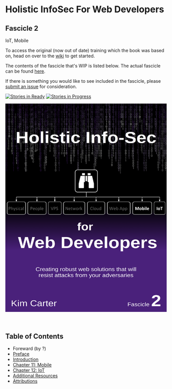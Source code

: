 # Holistic InfoSec For Web Developers
## Fascicle 2
IoT, Mobile

To access the original (now out of date) training which the book was based on, head on over to the [wiki](https://github.com/binarymist/HolisticInfoSec-For-WebDevelopers/wiki/BinaryMist-Approach-To-Threat-Modelling) to get started.

The contents of the fascicle that's WIP is listed below. The actual fascicle can be found [here](https://leanpub.com/holistic-infosec-for-web-developers-fascicle2-mobile-iot).

If there is something you would like to see included in the fascicle, please [submit an issue](https://github.com/binarymist/HolisticInfoSec-For-WebDevelopers-Fascicle2/issues) for consideration.

[![Stories in Ready](https://badge.waffle.io/binarymist/HolisticInfoSec-For-WebDevelopers-Fascicle2.png?label=ready&title=Ready)](https://waffle.io/binarymist/HolisticInfoSec-For-WebDevelopers-Fascicle2)
[![Stories in Progress](https://badge.waffle.io/binarymist/HolisticInfoSec-For-WebDevelopers-Fascicle2.png?label=in%20progress&title=In%20Progress)](https://waffle.io/binarymist/HolisticInfoSec-For-WebDevelopers-Fascicle2)

[![](manuscript/images/title_page.png)](https://github.com/binarymist/HolisticInfoSec-For-WebDevelopers-Fascicle2)

<br>

## Table of Contents

* Foreward (by ?)
* [Preface](manuscript/markdown/front/preface.md)
* [Introduction](manuscript/markdown/front/introduction.md)
* [Chapter 11: Mobile](manuscript/markdown/main/chapter11.md)
* [Chapter 12: IoT](manuscript/markdown/main/chapter12.md)
* [Additional Resources](manuscript/markdown/back/additional-resources.md)
* [Attributions](manuscript/markdown/back/attributions.md)
